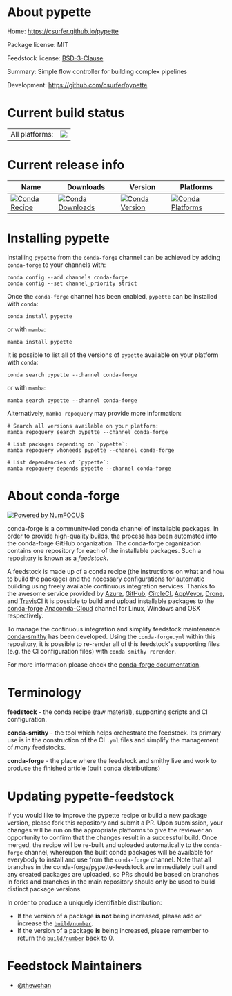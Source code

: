 About pypette
=============

Home: https://csurfer.github.io/pypette

Package license: MIT

Feedstock license: [BSD-3-Clause](https://github.com/conda-forge/pypette-feedstock/blob/main/LICENSE.txt)

Summary: Simple flow controller for building complex pipelines

Development: https://github.com/csurfer/pypette

Current build status
====================


<table><tr><td>All platforms:</td>
    <td>
      <a href="https://dev.azure.com/conda-forge/feedstock-builds/_build/latest?definitionId=18128&branchName=main">
        <img src="https://dev.azure.com/conda-forge/feedstock-builds/_apis/build/status/pypette-feedstock?branchName=main">
      </a>
    </td>
  </tr>
</table>

Current release info
====================

| Name | Downloads | Version | Platforms |
| --- | --- | --- | --- |
| [![Conda Recipe](https://img.shields.io/badge/recipe-pypette-green.svg)](https://anaconda.org/conda-forge/pypette) | [![Conda Downloads](https://img.shields.io/conda/dn/conda-forge/pypette.svg)](https://anaconda.org/conda-forge/pypette) | [![Conda Version](https://img.shields.io/conda/vn/conda-forge/pypette.svg)](https://anaconda.org/conda-forge/pypette) | [![Conda Platforms](https://img.shields.io/conda/pn/conda-forge/pypette.svg)](https://anaconda.org/conda-forge/pypette) |

Installing pypette
==================

Installing `pypette` from the `conda-forge` channel can be achieved by adding `conda-forge` to your channels with:

```
conda config --add channels conda-forge
conda config --set channel_priority strict
```

Once the `conda-forge` channel has been enabled, `pypette` can be installed with `conda`:

```
conda install pypette
```

or with `mamba`:

```
mamba install pypette
```

It is possible to list all of the versions of `pypette` available on your platform with `conda`:

```
conda search pypette --channel conda-forge
```

or with `mamba`:

```
mamba search pypette --channel conda-forge
```

Alternatively, `mamba repoquery` may provide more information:

```
# Search all versions available on your platform:
mamba repoquery search pypette --channel conda-forge

# List packages depending on `pypette`:
mamba repoquery whoneeds pypette --channel conda-forge

# List dependencies of `pypette`:
mamba repoquery depends pypette --channel conda-forge
```


About conda-forge
=================

[![Powered by
NumFOCUS](https://img.shields.io/badge/powered%20by-NumFOCUS-orange.svg?style=flat&colorA=E1523D&colorB=007D8A)](https://numfocus.org)

conda-forge is a community-led conda channel of installable packages.
In order to provide high-quality builds, the process has been automated into the
conda-forge GitHub organization. The conda-forge organization contains one repository
for each of the installable packages. Such a repository is known as a *feedstock*.

A feedstock is made up of a conda recipe (the instructions on what and how to build
the package) and the necessary configurations for automatic building using freely
available continuous integration services. Thanks to the awesome service provided by
[Azure](https://azure.microsoft.com/en-us/services/devops/), [GitHub](https://github.com/),
[CircleCI](https://circleci.com/), [AppVeyor](https://www.appveyor.com/),
[Drone](https://cloud.drone.io/welcome), and [TravisCI](https://travis-ci.com/)
it is possible to build and upload installable packages to the
[conda-forge](https://anaconda.org/conda-forge) [Anaconda-Cloud](https://anaconda.org/)
channel for Linux, Windows and OSX respectively.

To manage the continuous integration and simplify feedstock maintenance
[conda-smithy](https://github.com/conda-forge/conda-smithy) has been developed.
Using the ``conda-forge.yml`` within this repository, it is possible to re-render all of
this feedstock's supporting files (e.g. the CI configuration files) with ``conda smithy rerender``.

For more information please check the [conda-forge documentation](https://conda-forge.org/docs/).

Terminology
===========

**feedstock** - the conda recipe (raw material), supporting scripts and CI configuration.

**conda-smithy** - the tool which helps orchestrate the feedstock.
                   Its primary use is in the construction of the CI ``.yml`` files
                   and simplify the management of *many* feedstocks.

**conda-forge** - the place where the feedstock and smithy live and work to
                  produce the finished article (built conda distributions)


Updating pypette-feedstock
==========================

If you would like to improve the pypette recipe or build a new
package version, please fork this repository and submit a PR. Upon submission,
your changes will be run on the appropriate platforms to give the reviewer an
opportunity to confirm that the changes result in a successful build. Once
merged, the recipe will be re-built and uploaded automatically to the
`conda-forge` channel, whereupon the built conda packages will be available for
everybody to install and use from the `conda-forge` channel.
Note that all branches in the conda-forge/pypette-feedstock are
immediately built and any created packages are uploaded, so PRs should be based
on branches in forks and branches in the main repository should only be used to
build distinct package versions.

In order to produce a uniquely identifiable distribution:
 * If the version of a package **is not** being increased, please add or increase
   the [``build/number``](https://docs.conda.io/projects/conda-build/en/latest/resources/define-metadata.html#build-number-and-string).
 * If the version of a package **is** being increased, please remember to return
   the [``build/number``](https://docs.conda.io/projects/conda-build/en/latest/resources/define-metadata.html#build-number-and-string)
   back to 0.

Feedstock Maintainers
=====================

* [@thewchan](https://github.com/thewchan/)

